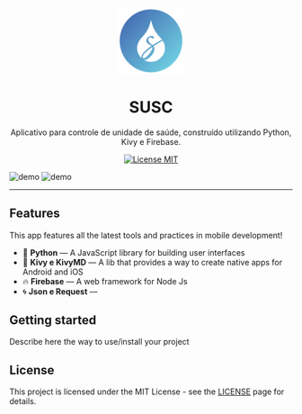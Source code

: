 <h1 align="center">
<br>
  <img src="https://github.com/luddias/readmefiles/blob/main/icon.png" alt="susc_logo" width="120">
<br>
<br>
SUSC
</h1>

<p align="center">Aplicativo para controle de unidade de saúde, construído utilizando Python, Kivy e Firebase.</p>

<p align="center">
  <a href="https://opensource.org/licenses/MIT">
    <img src="https://img.shields.io/badge/License-MIT-blue.svg" alt="License MIT">
  </a>
</p>

[//]: # (Add your gifs/images here:)
<div>
  <img src="IMAGE_1_URL" alt="demo" height="425">
  <img src="IMAGE_2_URL" alt="demo" height="425">
</div>

<hr />

## Features
[//]: # (Add the features of your project here:)
This app features all the latest tools and practices in mobile development!

- 🐍 **Python** — A JavaScript library for building user interfaces
- 🔰 **Kivy e KivyMD** — A lib that provides a way to create native apps for Android and iOS
- 🔥 **Firebase** — A web framework for Node Js
- 🌀 **Json e Request** — 

## Getting started

Describe here the way to use/install your project


## License

This project is licensed under the MIT License - see the [LICENSE](https://opensource.org/licenses/MIT) page for details.
